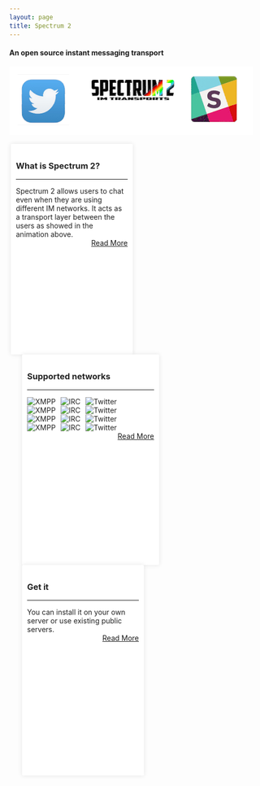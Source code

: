 ```yaml
---
layout: page
title: Spectrum 2
---
```


#### An open source instant messaging transport

![Spectrum 2 animation](animation.gif)

<div style="width: 220px; height:394px; float:left;  color: #222; background-color: #fff;border-radius: 2px;-moz-border-radius: 2px;-webkit-border-radius: 2px;  padding: 10px; margin: 0 3px; box-shadow: 0 0 10px rgba(0,0,0,.1);">
<h3>What is Spectrum 2?</h3>
<hr/>
Spectrum 2 allows users to chat even when they are using different IM networks. It acts as a transport layer between the users as showed in the animation above.
<br/>
<div style="text-align:right"><a href="#">Read More</a></div>
</div>

<div style="width: 250px; height:394px; float:left; margin-left: 40px; color: #222; background-color: #fff;border-radius: 2px;-moz-border-radius: 2px;-webkit-border-radius: 2px;  padding: 10px; margin: 0 3px; box-shadow: 0 0 10px rgba(0,0,0,.1);margin-left: 25px;">
<h3>Supported networks</h3>
<hr/>

<img alt="XMPP" src="https://gci.copyleftgames.org/img/icons/xmpp.png" style="float:left"/>
<img alt="IRC" src="https://gci.copyleftgames.org/img/icons/irc.png" style="float:left;  margin-left:10px"/>
<img alt="Twitter" src="https://addons.cdn.mozilla.net/user-media/addon_icons/480/480584-64.png" style="float:left; margin-left:10px"/>
<div style="clear: both;"></div> 
<img alt="XMPP" src="http://i.i.cbsi.com/cnwk.1d/i/tim/2011/12/12/Skype.png" style="float:left"/>
<img alt="IRC" src="https://gci.copyleftgames.org/img/icons/irc.png" style="float:left;  margin-left:10px"/>
<img alt="Twitter" src="https://addons.cdn.mozilla.net/user-media/addon_icons/480/480584-64.png" style="float:left; margin-left:10px"/>
<div style="clear: both;"></div> 
<img alt="XMPP" src="https://gci.copyleftgames.org/img/icons/xmpp.png" style="float:left"/>
<img alt="IRC" src="https://gci.copyleftgames.org/img/icons/irc.png" style="float:left;  margin-left:10px"/>
<img alt="Twitter" src="https://addons.cdn.mozilla.net/user-media/addon_icons/480/480584-64.png" style="float:left; margin-left:10px"/>
<div style="clear: both;"></div> 
<img alt="XMPP" src="https://gci.copyleftgames.org/img/icons/xmpp.png" style="float:left"/>
<img alt="IRC" src="https://gci.copyleftgames.org/img/icons/irc.png" style="float:left;  margin-left:10px"/>
<img alt="Twitter" src="https://addons.cdn.mozilla.net/user-media/addon_icons/480/480584-64.png" style="float:left; margin-left:10px"/>
<div style="clear: both;"></div> 
<div style="text-align:right"><a href="#">Read More</a></div>
</div>

<div style="width: 220px; height:394px; float:left; color: #222; background-color: #fff;border-radius: 2px;-moz-border-radius: 2px;-webkit-border-radius: 2px;  padding: 10px; margin: 0 3px; box-shadow: 0 0 10px rgba(0,0,0,.1);margin-left: 25px;">
<h3>Get it</h3>
<hr/>
You can install it on your own server or use existing public servers.<br/>
<div style="text-align:right"><a href="#">Read More</a></div>

</div>

<div style="clear: both;"></div> 


